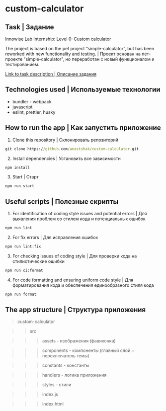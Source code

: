 # custom-calculator

## Task | Задание

Innowise Lab Internship: Level 0: Custom calculator

The project is based on the pet project “simple-calculator”, but has been reworked with new functionality and testing. |
Проект основан на пет-проекте "simple-calculator", но переработан с новый функционалом и тестированием.

[Link to task description | Описание задания](https://drive.google.com/file/d/15jVnBPXaZrjs99KOUxp4TGq6Inau6xq_/view)

## Technologies used | Используемые технологии

- bundler - webpack
- javascript
- eslint, prettier, husky

## How to run the app | Как запустить приложение

1. Clone this repository | Склонировать репозиторий

```cmd
git clone https://github.com/anastshak/custom-calculator.git
```

2. Install dependencies | Установить все зависимости

```cmd
npm install
```

3. Start | Старт

```cmd
npm run start
```

## Useful scripts | Полезные скрипты

1. For identification of coding style issues and potential errors | Для выявления проблем со стилем кода и потенциальных ошибок

```cmd
npm run lint
```

2. For fix errors | Для исправления ошибок

```cmd
npm run lint:fix
```

3. For checking issues of coding style | Для проверки кода на стилистические ошибки

```cmd
npm run ci:format
```

4. For code formatting and ensuring uniform code style | Для форматирования кода и обеспечения единообразного стиля кода

```cmd
npm run format
```

## The app structure | Структура приложения

> custom-calculator

> > src

> > > assets - изображения (фавиконка)

> > > components - компоненты (главный слой + переключатель темы)

> > > constants - константы

> > > handlers - логика приложения

> > > styles - стили

> > > index.js

> > > index.html
